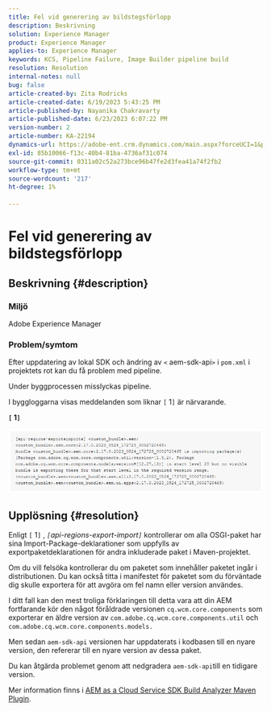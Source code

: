 ```yaml
---
title: Fel vid generering av bildstegsförlopp
description: Beskrivning
solution: Experience Manager
product: Experience Manager
applies-to: Experience Manager
keywords: KCS, Pipeline Failure, Image Builder pipeline build
resolution: Resolution
internal-notes: null
bug: false
article-created-by: Zita Rodricks
article-created-date: 6/19/2023 5:43:25 PM
article-published-by: Nayanika Chakravarty
article-published-date: 6/23/2023 6:07:22 PM
version-number: 2
article-number: KA-22194
dynamics-url: https://adobe-ent.crm.dynamics.com/main.aspx?forceUCI=1&pagetype=entityrecord&etn=knowledgearticle&id=116e6dc8-c80e-ee11-8f6d-6045bd006b3d
exl-id: 85b10066-f13c-40b4-81ba-4736af31c074
source-git-commit: 0311a02c52a273bce96b47fe2d3fea41a74f2fb2
workflow-type: tm+mt
source-wordcount: '217'
ht-degree: 1%

---
```


# Fel vid generering av bildstegsförlopp

## Beskrivning {#description}


### Miljö

Adobe Experience Manager

### Problem/symtom

Efter uppdatering av lokal SDK och ändring av `<` aem-sdk-api`>`  i `pom.xml` i projektets rot kan du få problem med pipeline.

Under byggprocessen misslyckas pipeline.

I byggloggarna visas meddelanden som liknar `[` 1`]`  är närvarande.

<b>`[` 1`]` </b>

<b>![](assets/___9f82ca57-ec11-ee11-8f6d-6045bd0067ea___.png)</b>


## Upplösning {#resolution}


Enligt `[` 1`]` , *`[`api-regions-export-import`]`* kontrollerar om alla OSGI-paket har sina Import-Package-deklarationer som uppfylls av exportpaketdeklarationen för andra inkluderade paket i Maven-projektet.

Om du vill felsöka kontrollerar du om paketet som innehåller paketet ingår i distributionen. Du kan också titta i manifestet för paketet som du förväntade dig skulle exportera för att avgöra om fel namn eller version användes.

I ditt fall kan den mest troliga förklaringen till detta vara att din AEM fortfarande kör den något föråldrade versionen `cq.wcm.core.components` som exporterar en äldre version av `com.adobe.cq.wcm.core.components.util` och `com.adobe.cq.wcm.core.components.models.`

Men sedan `aem-sdk-api` versionen har uppdaterats i kodbasen till en nyare version, den refererar till en nyare version av dessa paket.

Du kan åtgärda problemet genom att nedgradera `aem-sdk-api`till en tidigare version.

Mer information finns i [AEM as a Cloud Service SDK Build Analyzer Maven Plugin](https://experienceleague.adobe.com/docs/experience-manager-core-components/using/developing/archetype/build-analyzer-maven-plugin.html?lang=en).

